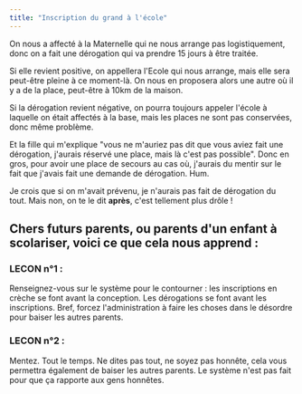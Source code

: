 ```yaml
---
title: "Inscription du grand à l'école"
---
```


On nous a affecté à la Maternelle qui ne nous arrange pas logistiquement, donc on a fait une dérogation qui va prendre 15 jours à être traitée.

Si elle revient positive, on appellera l'Ecole qui nous arrange, mais elle sera peut-être pleine à ce moment-là. On nous en proposera alors une autre où il y a de la place, peut-être à 10km de la maison.

Si la dérogation revient négative, on pourra toujours appeler l'école à laquelle on était affectés à la base, mais les places ne sont pas conservées, donc même problème.

Et la fille qui m'explique "vous ne m'auriez pas dit que vous aviez fait une dérogation, j'aurais réservé une place, mais là c'est pas possible". Donc en gros, pour avoir une place de secours au cas où, j'aurais du mentir sur le fait que j'avais fait une demande de dérogation. Hum.

Je crois que si on m'avait prévenu, je n'aurais pas fait de dérogation du tout. Mais non, on te le dit **après**, c'est tellement plus drôle !

## Chers futurs parents, ou parents d'un enfant à scolariser, voici ce que cela nous apprend :

### LECON n°1 :

Renseignez-vous sur le système pour le contourner : les inscriptions en crèche se font avant la conception. Les dérogations se font avant les inscriptions. Bref, forcez l'administration à faire les choses dans le désordre pour baiser les autres parents.

### LECON n°2 :

Mentez. Tout le temps. Ne dites pas tout, ne soyez pas honnête, cela vous permettra également de baiser les autres parents. Le système n'est pas fait pour que ça rapporte aux gens honnêtes.

